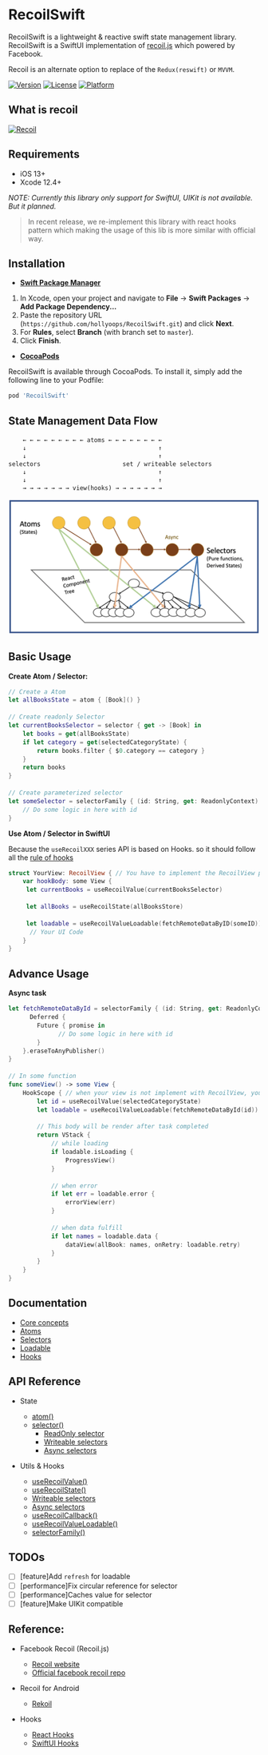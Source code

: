 # RecoilSwift

RecoilSwift is a lightweight & reactive swift state management library. RecoilSwift is a SwiftUI implementation of [recoil.js](https://recoiljs.org/) which powered by Facebook.

Recoil is an alternate option to replace of the `Redux(reswift)` or `MVVM`.

[![Version](https://img.shields.io/cocoapods/v/RecoilSwift.svg?style=flat)](https://cocoapods.org/pods/RecoilSwift)
[![License](https://img.shields.io/cocoapods/l/RecoilSwift.svg?style=flat)](https://cocoapods.org/pods/RecoilSwift)
[![Platform](https://img.shields.io/cocoapods/p/RecoilSwift.svg?style=flat)](https://cocoapods.org/pods/RecoilSwift)

## What is recoil

[![Recoil](https://yt-embed.herokuapp.com/embed?v=_ISAA_Jt9kI)](https://www.youtube.com/watch?v=_ISAA_Jt9kI "Recoil")

## Requirements

- iOS 13+
- Xcode 12.4+

*NOTE: Currently this library only support for SwiftUI, UIKit is not available. But it planned.*

> In recent release, we re-implement this library with react hooks pattern which making the usage of this lib is more similar with official way. 

## Installation

- [**Swift Package Manager**](https://swift.org/package-manager/)

1. In Xcode, open your project and navigate to **File** → **Swift Packages** → **Add Package Dependency...**
2. Paste the repository URL (`https://github.com/hollyoops/RecoilSwift.git`) and click **Next**.
3. For **Rules**, select **Branch** (with branch set to `master`).
4. Click **Finish**.

- [**CocoaPods**](https://cocoapods.org) 

RecoilSwift is available through CocoaPods. To install it, simply add the following line to your Podfile:

```ruby
pod 'RecoilSwift'
```

## State Management Data Flow

```
    ← ← ← ← ← ← ← ← ← atoms ← ← ← ← ← ← ← ←
    ↓                                     ↑ 
    ↓                                     ↑
selectors                       set / writeable selectors 
    ↓                                     ↑ 
    ↓                                     ↑                                               
    → → → → → → → view(hooks) → → → → → → →
```

![<img src="image.png" width="700" height="378"/>](./Docs/Images/Flow.png)

## Basic Usage

**Create Atom / Selector:**

```swift
// Create a Atom
let allBooksState = atom { [Book]() }

// Create readonly Selector
let currentBooksSelector = selector { get -> [Book] in
    let books = get(allBooksState)
    if let category = get(selectedCategoryState) {
        return books.filter { $0.category == category }
    }
    return books
}

// Create parameterized selector 
let someSelector = selectorFamily { (id: String, get: ReadonlyContext) -> AnyPublisher<[String], Error> in
    // Do some logic in here with id
}
```

**Use Atom / Selector in SwiftUI**

Because the `useRecoilXXX` series API is based on Hooks. so it should follow all the [rule of hooks](https://github.com/ra1028/SwiftUI-Hooks#rules-of-hooks)

```swift
struct YourView: RecoilView { // You have to implement the RecoilView protocol
    var hookBody: some View { 
     let currentBooks = useRecoilValue(currentBooksSelector)

     let allBooks = useRecoilState(allBooksStore)

     let loadable = useRecoilValueLoadable(fetchRemoteDataByID(someID))
      // Your UI Code
    }
}
```

## Advance Usage

**Async task**
```Swift
let fetchRemoteDataById = selectorFamily { (id: String, get: ReadonlyContext) -> AnyPublisher<[String], Error> in
      Deferred {
        Future { promise in
              // Do some logic in here with id
        }
    }.eraseToAnyPublisher()
}

// In some function
func someView() -> some View {
    HookScope { // when your view is not implement with RecoilView, you have to use `HookScope`
        let id = useRecoilValue(selectedCategoryState)
        let loadable = useRecoilValueLoadable(fetchRemoteDataById(id))
        
        // This body will be render after task completed
        return VStack {
            // while loading
            if loadable.isLoading {
                ProgressView()
            }

            // when error
            if let err = loadable.error {
                errorView(err)
            }

            // when data fulfill
            if let names = loadable.data {
                dataView(allBook: names, onRetry: loadable.retry)
            }
        }
    }
}
```

## Documentation

* [Core concepts](https://recoiljs.org/docs/introduction/core-concepts)
* [Atoms](Docs/Atoms.md)
* [Selectors](Docs/Selectors.md)
* [Loadable](Docs/Loadable.md)
* [Hooks](Docs/Hooks.md)

## API Reference

* State
  * [atom()](Docs/Atoms.md)
  * [selector()](Docs/Selectors.md)
    * [ReadOnly selector](Docs/Selectors.md#Readonly-Selector)
    * [Writeable selectors](Docs/Selectors.md#Writeable-Selector)
    * [Async selectors](Docs/Selectors.md#Async-Selector)
  
    
* Utils & Hooks
  * [useRecoilValue()][1]
  * [useRecoilState()][2] 
  * [Writeable selectors](Docs/Selectors.md)
  * [Async selectors](Docs/Selectors.md)
  * [useRecoilCallback()](Docs/Hooks.md#useRecoilCallback)
  * [useRecoilValueLoadable()](Docs/Hooks.md#useRecoilValueLoadable)
  * [selectorFamily()](Docs/Utils.md#Selector-Family)

[1]:Docs/Hooks.md#useRecoilValue(state)
[2]:Docs/Hooks.md#useRecoilValue(state)

## TODOs

- [ ] [feature]Add `refresh` for loadable
- [ ] [performance]Fix circular reference for selector
- [ ] [performance]Caches value for selector
- [ ] [feature]Make UIKit compatible

## Reference:

* Facebook Recoil (Recoil.js) 
  * [Recoil website](https://recoiljs.org/)
  * [Official facebook recoil repo](https://github.com/facebookexperimental/Recoil)
  
* Recoil for Android
  * [Rekoil](https://github.com/musotec/rekoil)

* Hooks
  * [React Hooks](https://reactjs.org/docs/hooks-intro.html)
  * [SwiftUI Hooks](https://github.com/ra1028/SwiftUI-Hooks)
